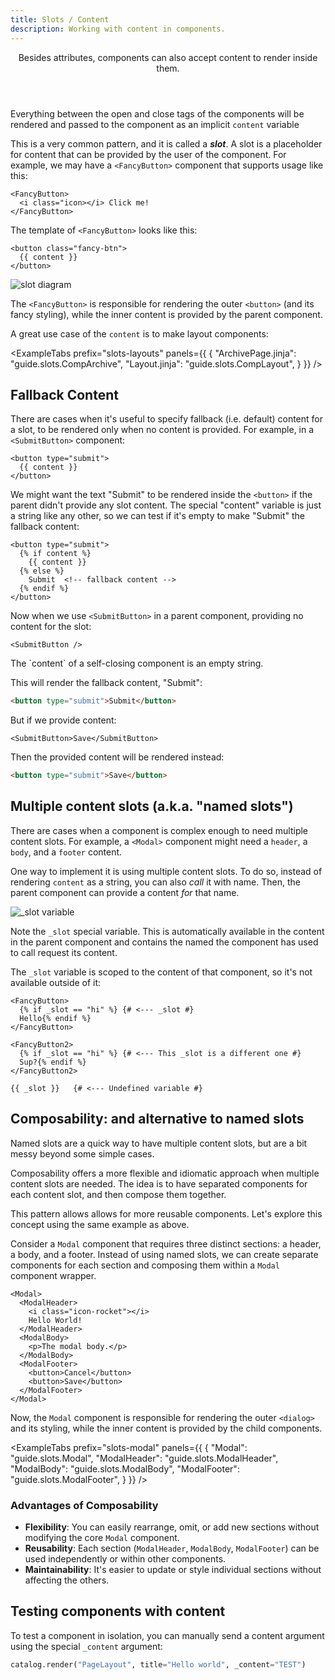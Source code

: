 ```yaml
---
title: Slots / Content
description: Working with content in components.
---
```


<Header title="Slots / Content">
Besides attributes, components can also accept content to render inside them.
</Header>

Everything between the open and close tags of the components will be rendered and passed to the component as an implicit `content` variable

This is a very common pattern, and it is called a **_slot_**. A slot is a placeholder for content that can be provided by the user of the component. For example, we may have a `<FancyButton>` component that supports usage like this:

```html+jinja
<FancyButton>
  <i class="icon></i> Click me!
</FancyButton>
```

The template of `<FancyButton>` looks like this:

```html+jinja
<button class="fancy-btn">
  {{ content }}
</button>
```

![slot diagram](/static/img/slots-diagram.png)

The `<FancyButton>` is responsible for rendering the outer `<button>` (and its fancy styling), while the inner content is provided by the parent component.

A great use case of the `content` is to make layout components:

<ExampleTabs
  prefix="slots-layouts"
  panels={{ {
    "ArchivePage.jinja": "guide.slots.CompArchive",
    "Layout.jinja": "guide.slots.CompLayout",
  } }}
/>


## Fallback Content

There are cases when it's useful to specify fallback (i.e. default) content for a slot, to be rendered only when no content is provided. For example, in a `<SubmitButton>` component:

```html+jinja
<button type="submit">
  {{ content }}
</button>
```

We might want the text "Submit" to be rendered inside the `<button>` if the parent didn't provide any slot content. The special "content" variable is just a string like any other, so we can test if it's empty to make "Submit" the fallback content:

```html+jinja
<button type="submit">
  {% if content %}
    {{ content }}
  {% else %}
    Submit  <!-- fallback content -->
  {% endif %}
</button>
```

Now when we use `<SubmitButton>` in a parent component, providing no content for the slot:

```html+jinja
<SubmitButton />
```

<Callout type="info">
The `content` of a self-closing component is an empty string.
</Callout>

This will render the fallback content, "Submit":

```html
<button type="submit">Submit</button>
```

But if we provide content:

```html+jinja
<SubmitButton>Save</SubmitButton>
```

Then the provided content will be rendered instead:

```html
<button type="submit">Save</button>
```


## Multiple content slots (a.k.a. "named slots")

There are cases when a component is complex enough to need multiple content slots. For example, a `<Modal>` component might need a `header`, a `body`, and a `footer` content.

One way to implement it is using multiple content slots. To do so, instead of rendering `content` as a string, you can also _call_ it with name. Then, the parent component can provide a content _for_ that name.

![_slot variable](/static/img/slots-_slot.png)

Note the `_slot` special variable. This is automatically available in the content in the parent component and contains the named the component has used to call request its content.

The `_slot` variable is scoped to the content of that component, so it's not available outside of it:

```html+jinja hl_lines="2 7 11"
<FancyButton>
  {% if _slot == "hi" %} {# <--- _slot #}
  Hello{% endif %}
</FancyButton>

<FancyButton2>
  {% if _slot == "hi" %} {# <--- This _slot is a different one #}
  Sup?{% endif %}
</FancyButton2>

{{ _slot }}   {# <--- Undefined variable #}
```


## Composability: and alternative to named slots

Named slots are a quick way to have multiple content slots, but are a bit messy beyond some simple cases.

Composability offers a more flexible and idiomatic approach when multiple content slots are needed. The idea is to have separated components for each content slot, and then compose them together.

This pattern allows allows for more reusable components. Let's explore this concept using the same example as above.

Consider a `Modal` component that requires three distinct sections: a header, a body, and a footer. Instead of using named slots, we can create separate components for each section and composing them within a `Modal` component wrapper.

```html+jinja hl_lines="3-4 7 10-11"
<Modal>
  <ModalHeader>
    <i class="icon-rocket"></i>
    Hello World!
  </ModalHeader>
  <ModalBody>
    <p>The modal body.</p>
  </ModalBody>
  <ModalFooter>
    <button>Cancel</button>
    <button>Save</button>
  </ModalFooter>
</Modal>
```

Now, the `Modal` component is responsible for rendering the outer `<dialog>` and its styling, while the inner content is provided by the child components.

<ExampleTabs
  prefix="slots-modal"
  panels={{ {
    "Modal": "guide.slots.Modal",
    "ModalHeader": "guide.slots.ModalHeader",
    "ModalBody": "guide.slots.ModalBody",
    "ModalFooter": "guide.slots.ModalFooter",
  } }}
/>

### Advantages of Composability

- **Flexibility**: You can easily rearrange, omit, or add new sections without modifying the core `Modal` component.
- **Reusability**: Each section (`ModalHeader`, `ModalBody`, `ModalFooter`) can be used independently or within other components.
- **Maintainability**: It's easier to update or style individual sections without affecting the others.


## Testing components with content

To test a component in isolation, you can manually send a content argument using the special `_content` argument:

```python
catalog.render("PageLayout", title="Hello world", _content="TEST")
```

